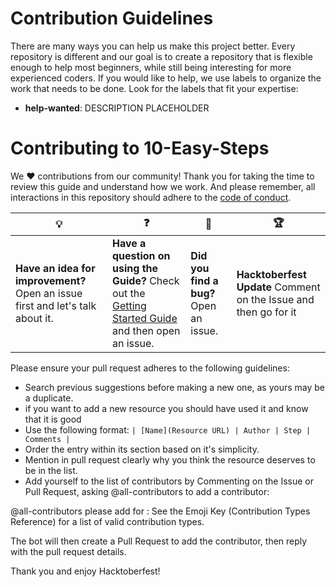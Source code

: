 # Contribution Guidelines

There are many ways you can help us make this project better. Every repository is different and our goal is to create a repository that is flexible enough to help most beginners, while still being interesting for more experienced coders. If you would like to help, we use labels to organize the work that needs to be done. Look for the labels that fit your expertise:

- **help-wanted**: DESCRIPTION PLACEHOLDER

# Contributing to 10-Easy-Steps

We :heart: contributions from our community! Thank you for taking the time to review this guide and understand how we work. And please remember, all interactions in this repository should adhere to the [code of conduct](code-of-conduct.md).

| :bulb: | :question: | :bug: | :trophy: |
| ------- | -------- | -------- | -------- |
| **Have an idea for improvement?** Open an issue first and let's talk about it. | **Have a question on using the Guide?** Check out the [Getting Started Guide](docs/getting-started.md) and then open an issue. | **Did you find a bug?** Open an issue. | **Hacktoberfest Update** Comment on the Issue and then go for it |

Please ensure your pull request adheres to the following guidelines:

- Search previous suggestions before making a new one, as yours may be a duplicate.
- if you want to add a new resource you should have used it and know that it is good
- Use the following format: `| [Name](Resource URL) | Author | Step | Comments |`
- Order the entry within its section based on it's simplicity.
- Mention in pull request clearly why you think the resource deserves to be in the list.
- Add yourself to the list of contributors by Commenting on the Issue or Pull Request, asking @all-contributors to add a contributor:

@all-contributors please add <username> for <contributions>
<contribution>: See the Emoji Key (Contribution Types Reference) for a list of valid contribution types.

The bot will then create a Pull Request to add the contributor, then reply with the pull request details.

Thank you and enjoy Hacktoberfest!
